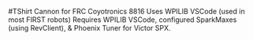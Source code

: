 #TShirt Cannon for FRC Coyotronics 8816
Uses WPILIB VSCode (used in most FIRST robots)
Requires WPILIB VSCode, configured SparkMaxes (using RevClient), & Phoenix Tuner for Victor SPX.
